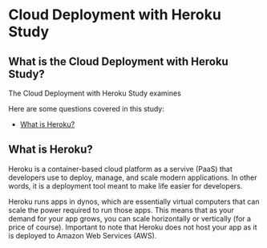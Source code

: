 # Cloud Deployment with Heroku Study

## What is the Cloud Deployment with Heroku Study?
The Cloud Deployment with Heroku Study examines

Here are some questions covered in this study:

* [What is Heroku?](#What-is-Heroku)


## What is Heroku?
Heroku is a container-based cloud platform as a servive (PaaS) that developers use to deploy, manage, and scale modern applications. In other words, it is a deployment tool meant to make life easier for developers.

Heroku runs apps in dynos, which are essentially virtual computers that can scale the power required to run those apps. This means that as your demand for your app grows, you can scale horizontally or vertically (for a price of course). Important to note that Heroku does not host your app as it is deployed to Amazon Web Services (AWS).
